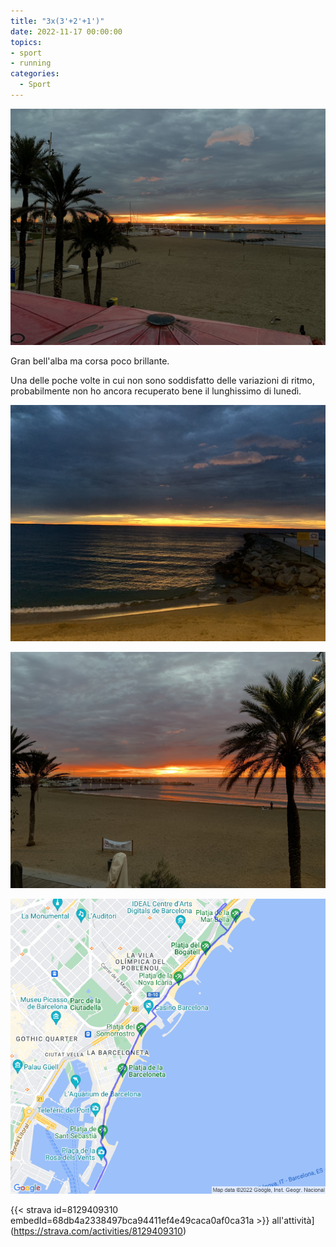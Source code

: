```yaml
---
title: "3x(3'+2'+1')"
date: 2022-11-17 00:00:00
topics:
- sport
- running
categories:
  - Sport
---
```


![](images/IMG_0691.jpg)

Gran bell'alba ma corsa poco brillante.

Una delle poche volte in cui non sono soddisfatto delle variazioni di ritmo, probabilmente non ho ancora recuperato bene il lunghissimo di lunedì.

![](images/IMG_0690.jpg)

![](images/IMG_0695.jpg)

![](images/20221117-activity-map.png)

{{< strava id=8129409310 embedId=68db4a2338497bca94411ef4e49caca0af0ca31a >}} all'attività](https://strava.com/activities/8129409310)
